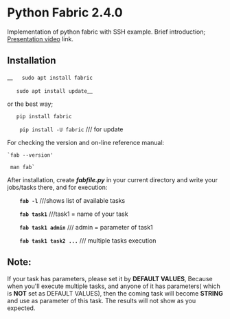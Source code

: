 # Python Fabric 2.4.0
Implementation of python fabric with SSH example.
Brief introduction; [Presentation video](https://linxnerd.wordpress.com/2018/10/10/python-fabric-2.4.0/) link.

## Installation

__`   sudo apt install fabric`

`   sudo apt install update`__

or the best way;

`   pip install fabric`

`    pip install -U fabric`    /// for update

For checking the version and on-line reference manual:

    `fab --version'

     man fab`

After installation, create ***fabfile.py*** in your current directory and write your jobs/tasks there, and for execution:

__`    fab -l`__                 ///shows list of available tasks

__`    fab task1`__              ///task1 = name of your task

__`    fab task1 admin`__        /// admin = parameter of task1

__`    fab task1 task2 ...`__    /// multiple tasks execution


## Note:
If your task has parameters, please set it by **DEFAULT VALUES**, Because when you'll execute
multiple tasks, and anyone of it has parameters( which is __NOT__ set as DEFAULT VALUES), then the
coming task will become __STRING__ and use as parameter of this task. The results will not show as you
expected.
